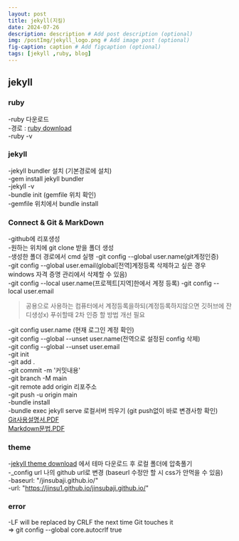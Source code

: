 ```yaml
---
layout: post
title: jekyll(지킬)
date: 2024-07-26
description: description # Add post description (optional)
img: /postImg/jekyll_logo.png # Add image post (optional)
fig-caption: caption # Add figcaption (optional)
tags: [jekyll ,ruby, blog]
---
```

## jekyll
### ruby
-ruby 다운로드   
-경로 : [ruby download](https://rubyinstaller.org/downloads/)   
-ruby -v   

### jekyll
-jekyll bundler 설치 (기본경로에 설치)   
-gem install jekyll bundler   
-jekyll -v   
-bundle init (gemfile 위치 확인)   
-gemfile 위치에서 bundle install   


### Connect & Git & MarkDown
-github에 리포생성   
-원하는 위치에 git clone 받을 폴더 생성    
-생성한 폴더 경로에서 cmd 실행
-git config --global user.name(git계정인증)   
-git config --global user.email(global[전역]계정등록 삭제하고 싶은 경우 windows 자격 증명 관리에서 삭제할 수 있음)   
-git config --local user.name(프로젝트[지역]한에서 계정 등록)
-git config --local user.email   
>공용으로 사용하는 컴퓨터에서 계정등록을하되(계정등록하지않으면 깃허브에 잔디생성x) 푸쉬할때 2차 인증 할 방법 개선 필요

-git config user.name (현재 로그인 계정 확인)   
-git config --global --unset user.name(전역으로 설정된 config 삭제)   
-git config --global --unset user.email   
-git init   
-git add .   
-git commit -m '커밋내용'   
-git branch -M main   
-git remote add origin 리포주소   
-git push -u origin main   
-bundle install   
-bundle exec jekyll serve 로컬서버 띄우기 (git push없이 바로 변경사항 확인)   
[Git사용설명서.PDF](https://github.com/user-attachments/files/16408329/05-Github.pdf)   
[Markdown문법.PDF](https://github.com/user-attachments/files/16408354/04-.pdf)

### theme
-[jekyll theme download](http://jekyllthemes.org/) 에서 테마 다운로드 후 로컬 폴더에 압축풀기   
-_config url 나의 github url로 변경 (baseurl 수정안 할 시 css가 안먹을 수 있음)   
-baseurl: "/jinsubaji.github.io/"   
-url: "https://jinsu1.github.io/jinsubaji.github.io/"   


### error 
-LF will be replaced by CRLF the next time Git touches it   
 => git config --global core.autocrlf true   